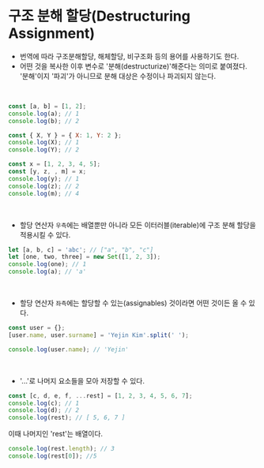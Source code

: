 <h1>구조 분해 할당(Destructuring Assignment)</h1>

- 번역에 따라 구조분해할당, 해체할당, 비구조화 등의 용어를 사용하기도 한다.
- 어떤 것을 복사한 이후 변수로 '분해(destructurize)'해준다는 의미로 붙여졌다. '분해'이지 '파괴'가 아니므로 분해 대상은 수정이나 파괴되지 않는다.

<br>

```javascript
const [a, b] = [1, 2];
console.log(a); // 1
console.log(b); // 2

const { X, Y } = { X: 1, Y: 2 };
console.log(X); // 1
console.log(Y); // 2

const x = [1, 2, 3, 4, 5];
const [y, z, , m] = x;
console.log(y); // 1
console.log(z); // 2
console.log(m); // 4
```

<br>


* 할당 연산자 `우측`에는 배열뿐만 아니라 모든 이터러블(iterable)에 구조 분해 할당을 적용시킬 수 있다.  


```javascript
let [a, b, c] = 'abc'; // ["a", "b", "c"]
let [one, two, three] = new Set([1, 2, 3]);
console.log(one); // 1
console.log(a); // 'a'
```

<br>

* 할당 연산자 `좌측`에는 할당할 수 있는(assignables) 것이라면 어떤 것이든 올 수 있다.

```javascript
const user = {};
[user.name, user.surname] = 'Yejin Kim'.split(' ');

console.log(user.name); // 'Yejin'
```

<br>

* '...'로 나머지 요소들을 모아 저장할 수 있다.  

```javascript
const [c, d, e, f, ...rest] = [1, 2, 3, 4, 5, 6, 7];
console.log(c); // 1
console.log(d); // 2
console.log(rest); // [ 5, 6, 7 ]
```

이때 나머지인 'rest'는 배열이다.
```javascript
console.log(rest.length); // 3
console.log(rest[0]); //5
```
